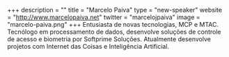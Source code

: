 +++
description = ""
title = "Marcelo Paiva"
type = "new-speaker"
website = "http://www.marcelopaiva.net"
twitter = "marcelojpaiva"
image = "marcelo-paiva.png"
+++
Entusiasta de novas tecnologias, MCP e MTAC. Tecnólogo em processamento de dados, desenvolve soluções de controle de acesso e biometria por Softprime Soluções. Atualmente desenvolve projetos com Internet das Coisas e Inteligência Artificial.